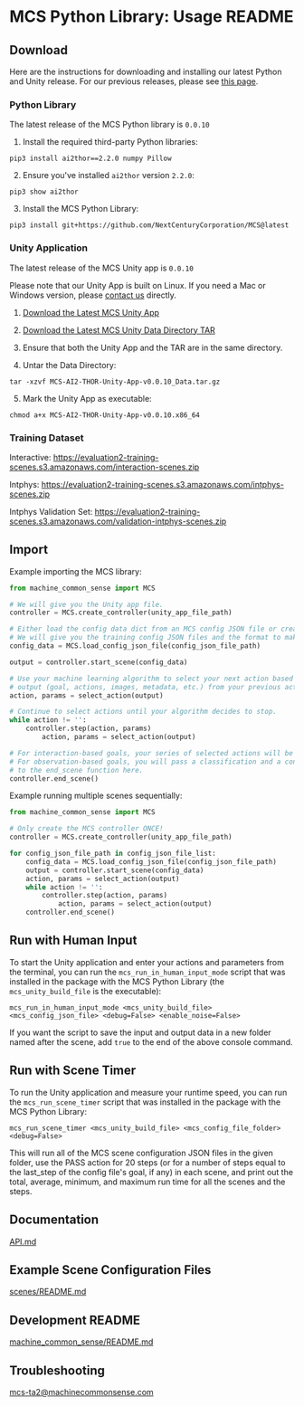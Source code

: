 # MCS Python Library: Usage README

## Download

Here are the instructions for downloading and installing our latest Python and Unity release. For our previous releases, please see [this page](https://github.com/NextCenturyCorporation/MCS/releases).

### Python Library

The latest release of the MCS Python library is `0.0.10`

1. Install the required third-party Python libraries:

```
pip3 install ai2thor==2.2.0 numpy Pillow
```

2. Ensure you've installed `ai2thor` version `2.2.0`:

```
pip3 show ai2thor
```

3. Install the MCS Python Library:

```
pip3 install git+https://github.com/NextCenturyCorporation/MCS@latest
```

### Unity Application

The latest release of the MCS Unity app is `0.0.10`

Please note that our Unity App is built on Linux. If you need a Mac or Windows version, please [contact us](#troubleshooting) directly.

1. [Download the Latest MCS Unity App](https://github.com/NextCenturyCorporation/MCS/releases/download/0.0.10/MCS-AI2-THOR-Unity-App-v0.0.10.x86_64)

2. [Download the Latest MCS Unity Data Directory TAR](https://github.com/NextCenturyCorporation/MCS/releases/download/0.0.10/MCS-AI2-THOR-Unity-App-v0.0.10_Data.tar.gz)

3. Ensure that both the Unity App and the TAR are in the same directory.

4. Untar the Data Directory:

```
tar -xzvf MCS-AI2-THOR-Unity-App-v0.0.10_Data.tar.gz
```

5. Mark the Unity App as executable:

```
chmod a+x MCS-AI2-THOR-Unity-App-v0.0.10.x86_64
```

### Training Dataset

Interactive:
https://evaluation2-training-scenes.s3.amazonaws.com/interaction-scenes.zip

Intphys:
https://evaluation2-training-scenes.s3.amazonaws.com/intphys-scenes.zip

Intphys Validation Set:
https://evaluation2-training-scenes.s3.amazonaws.com/validation-intphys-scenes.zip

## Import

Example importing the MCS library:

```python
from machine_common_sense import MCS

# We will give you the Unity app file.
controller = MCS.create_controller(unity_app_file_path)

# Either load the config data dict from an MCS config JSON file or create your own.
# We will give you the training config JSON files and the format to make your own.
config_data = MCS.load_config_json_file(config_json_file_path)

output = controller.start_scene(config_data)

# Use your machine learning algorithm to select your next action based on the scene
# output (goal, actions, images, metadata, etc.) from your previous action.
action, params = select_action(output)

# Continue to select actions until your algorithm decides to stop.
while action != '':
    controller.step(action, params)
        action, params = select_action(output)

# For interaction-based goals, your series of selected actions will be scored.
# For observation-based goals, you will pass a classification and a confidence
# to the end_scene function here.
controller.end_scene()
```

Example running multiple scenes sequentially:

```python
from machine_common_sense import MCS

# Only create the MCS controller ONCE!
controller = MCS.create_controller(unity_app_file_path)

for config_json_file_path in config_json_file_list:
    config_data = MCS.load_config_json_file(config_json_file_path)
    output = controller.start_scene(config_data)
    action, params = select_action(output)
    while action != '':
        controller.step(action, params)
            action, params = select_action(output)
    controller.end_scene()
```

## Run with Human Input

To start the Unity application and enter your actions and parameters from the terminal, you can run the `mcs_run_in_human_input_mode` script that was installed in the package with the MCS Python Library (the `mcs_unity_build_file` is the executable):

```
mcs_run_in_human_input_mode <mcs_unity_build_file> <mcs_config_json_file> <debug=False> <enable_noise=False>
```

If you want the script to save the input and output data in a new folder named after the scene, add `true` to the end of the above console command.

## Run with Scene Timer

To run the Unity application and measure your runtime speed, you can run the `mcs_run_scene_timer` script that was installed in the package with the MCS Python Library:

```
mcs_run_scene_timer <mcs_unity_build_file> <mcs_config_file_folder> <debug=False>
```

This will run all of the MCS scene configuration JSON files in the given folder, use the PASS action for 20 steps (or for a number of steps equal to the last_step of the config file's goal, if any) in each scene, and print out the total, average, minimum, and maximum run time for all the scenes and the steps.

## Documentation

[API.md](./API.md)

## Example Scene Configuration Files

[scenes/README.md](./scenes/README.md)

## Development README

[machine_common_sense/README.md](./machine_common_sense/README.md)

## Troubleshooting

[mcs-ta2@machinecommonsense.com](mailto:mcs-ta2@machinecommonsense.com)

